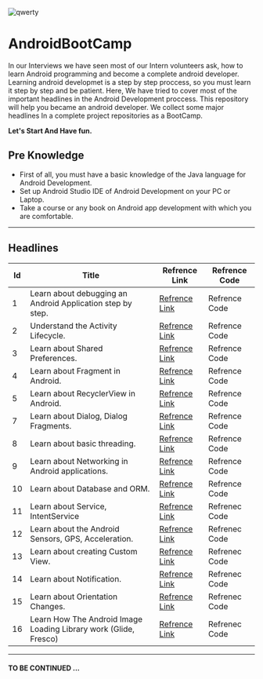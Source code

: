 ![qwerty](https://user-images.githubusercontent.com/13493645/66268485-abdb2300-e84a-11e9-91ef-2c01917f153d.jpg)


# AndroidBootCamp
In our Interviews we have seen most of our Intern volunteers ask, how to learn Android programming and become a complete android developer. Learning android developmet is a step by step proccess, so you must learn it step by step and be patient. Here, We have tried to cover most of the important headlines in the Android Development proccess. This repository will help you became an android developer. We collect some major headlines In a complete project repositories as a BootCamp.

**Let's Start And Have fun.**



## Pre Knowledge
* First of all, you must have a basic knowledge of the Java language for Android Development.
* Set up Android Studio IDE of Android Development on your PC or Laptop.
* Take a course or any book on Android app development with which you are comfortable.

---

## Headlines

| Id | Title | Refrence Link | Refrence Code |
| --- | --- | --- | --- |
|1| Learn about debugging an Android Application step by step.| [Refrence Link](https://developer.android.com/training/data-storage/shared-preferences) | Refrence Code |
|2| Understand the Activity Lifecycle. | [Refrence Link](https://developer.android.com/guide/components/activities/activity-lifecycle) | Refrence Code |
|3| Learn about Shared Preferences. | [Refrence Link](https://developer.android.com/training/data-storage/shared-preferences) | Refrence Code |
|4| Learn about Fragment in Android. | [Refrence Link](https://developer.android.com/guide/components/fragments.html) | Refrence Code |
|5| Learn about RecyclerView in Android.| [Refrence Link](https://developer.android.com/reference/android/support/v7/widget/RecyclerView.html) | Refrence Code |
|7| Learn about Dialog, Dialog Fragments. | [Refrence Link](https://developer.android.com/guide/topics/ui/dialogs) | Refrence Code|
|8| Learn about basic threading. | [Refrence Link](https://developer.android.com/topic/performance/threads) | Refrence Code |
|9| Learn about Networking in Android applications. | [Refrence Link](https://developer.android.com/training/basics/network-ops/connecting) | Refrence Code |
|10| Learn about Database and ORM. | [Refrence Link](https://developer.android.com/training/data-storage/sqlite) | Refrence Code |
|11| Learn about Service, IntentService | [Refrence Link](https://developer.android.com/guide/components/services.html) | Refrenec Code |
|12| Learn about the Android Sensors, GPS, Acceleration. | [Refrence Link](https://developer.android.com/guide/topics/sensors/sensors_motion.html) | Refrenec Code |
|13| Learn about creating Custom View. | [Refrence Link](https://developer.android.com/training/custom-views/index.html) | Refrenec Code |
|14| Learn about Notification. | [Refrence Link](https://developer.android.com/guide/topics/ui/notifiers/notifications.html) | Refrenec Code |
|15| Learn about Orientation Changes. | [Refrence Link](https://developer.android.com/guide/topics/resources/runtime-changes.html) | Refrenec Code |
|16| Learn How The Android Image Loading Library work (Glide, Fresco) | [Refrence Link](https://github.com/bumptech/glide) | Refrenec Code |

---

#### TO BE CONTINUED ...

